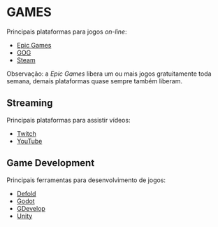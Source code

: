 # GAMES

Principais plataformas para jogos _on-line_:

- [Epic Games](https://www.epicgames.com/ 'Epic Games')
- [GOG](https://www.gog.com/ 'GOG')
- [Steam](https://store.steampowered.com/ 'Steam')

Observação: a _Epic Games_ libera um ou mais jogos gratuitamente toda semana, demais plataformas quase sempre também liberam.

## Streaming

Principais plataformas para assistir vídeos:

- [Twitch](https://www.twitch.tv/ 'Twitch')
- [YouTube](https://www.youtube.com/ 'YouTube')

## Game Development

Principais ferramentas para desenvolvimento de jogos:

- [Defold](https://defold.com/ 'Defold')
- [Godot](https://godotengine.org/ 'Godot')
- [GDevelop](https://gdevelop-app.com/ 'GDevelop')
- [Unity](https://unity.com/ 'Unity')
